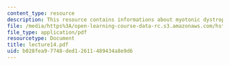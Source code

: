 ```yaml
---
content_type: resource
description: This resource contains informations about myotonic dystrophy.
file: /media/https%3A/open-learning-course-data-rc.s3.amazonaws.com/hst-161-molecular-biology-and-genetics-in-modern-medicine-fall-2007/b028fea97748ded12611489434a8e9d6_lecture14.pdf
file_type: application/pdf
resourcetype: Document
title: lecture14.pdf
uid: b028fea9-7748-ded1-2611-489434a8e9d6
---
```

